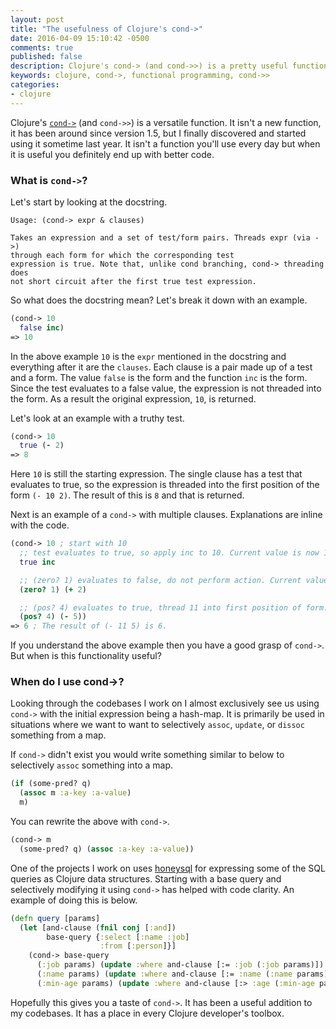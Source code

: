 ```yaml
---
layout: post
title: "The usefulness of Clojure's cond->"
date: 2016-04-09 15:10:42 -0500
comments: true
published: false
description: Clojure's cond-> (and cond->>) is a pretty useful function.
keywords: clojure, cond->, functional programming, cond->>
categories: 
- clojure
---
```


Clojure's
[`cond->`](https://clojure.github.io/clojure/clojure.core-api.html#clojure.core/cond-%3E)
(and `cond->>`) is a versatile function. It isn't a new function, it
has been around since version 1.5, but I finally discovered and
started using it sometime last year. It isn't a function you'll use
every day but when it is useful you definitely end up with better
code.

### What is `cond->`? ###

Let's start by looking at the docstring.

```
Usage: (cond-> expr & clauses)

Takes an expression and a set of test/form pairs. Threads expr (via ->)
through each form for which the corresponding test
expression is true. Note that, unlike cond branching, cond-> threading does
not short circuit after the first true test expression.
```

So what does the docstring mean? Let's break it down with an example.

``` clojure
(cond-> 10
  false inc)
=> 10
```

In the above example `10` is the `expr` mentioned in the docstring and
everything after it are the `clauses`. Each clause is a pair made up
of a test and a form. The value `false` is the form and the function
`inc` is the form. Since the test evaluates to a false value, the
expression is not threaded into the form. As a result the
original expression, `10`, is returned.

Let's look at an example with a truthy test.

``` clojure
(cond-> 10
  true (- 2)
=> 8
```

Here `10` is still the starting expression. The single clause has a
test that evaluates to true, so the expression is threaded into the
first position of the form `(- 10 2)`. The result of this is `8` and
that is returned.

Next is an example of a `cond->` with multiple clauses. Explanations
are inline with the code.

``` clojure
(cond-> 10 ; start with 10
  ;; test evaluates to true, so apply inc to 10. Current value is now 11.
  true inc

  ;; (zero? 1) evaluates to false, do not perform action. Current value stays 11.
  (zero? 1) (+ 2)

  ;; (pos? 4) evaluates to true, thread 11 into first position of form.
  (pos? 4) (- 5))
=> 6 ; The result of (- 11 5) is 6.
```

If you understand the above example then you have a good grasp of `cond->`. But when is this functionality useful?

### When do I use cond->? ###

Looking through the codebases I work on I almost exclusively see us
using `cond->` with the initial expression being a hash-map. It is
primarily be used in situations where we want to want to selectively
`assoc`, `update`, or `dissoc` something from a map.

If `cond->` didn't exist you would write something similar to below to
selectively `assoc` something into a map.

``` clojure
(if (some-pred? q)
  (assoc m :a-key :a-value)
  m)
```

You can rewrite the above with `cond->`.

``` clojure
(cond-> m
  (some-pred? q) (assoc :a-key :a-value))
```

One of the projects I work on uses
[honeysql](https://github.com/jkk/honeysql) for expressing some of the
SQL queries as Clojure data structures. Starting with a base query and
selectively modifying it using `cond->` has helped with code
clarity. An example of doing this is below.

``` clojure
(defn query [params]
  (let [and-clause (fnil conj [:and])
        base-query {:select [:name :job]
                    :from [:person]}]
    (cond-> base-query
      (:job params) (update :where and-clause [:= :job (:job params)])
      (:name params) (update :where and-clause [:= :name (:name params)])
      (:min-age params) (update :where and-clause [:> :age (:min-age params)]))))
```

Hopefully this gives you a taste of `cond->`. It has been a useful
addition to my codebases. It has a place in every Clojure developer's
toolbox.
